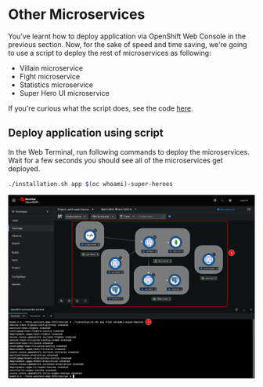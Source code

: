 # Other Microservices

You've learnt how to deploy application via OpenShift Web Console in the previous section. Now, for the sake of speed and time saving, we're going to use a script to deploy the rest of microservices as following:

- Villain microservice
- Fight microservice
- Statistics microservice
- Super Hero UI microservice

If you're curious what the script does, see the code [here](../../script/installation.sh).

## Deploy application using script

In the Web Terminal, run following commands to deploy the microservices. Wait for a few seconds you should see all of the microservices get deployed.

```sh
./installation.sh app $(oc whoami)-super-heroes
```

![Deploy application](image/other-microservices/app-deploy-1.png)
